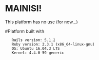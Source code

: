 # MAINISI!

This platform has no use (for now...)

#Platform built with
```
   Rails version: 5.1.2
   Ruby version: 2.3.1 (x86_64-linux-gnu)
   OS: Ubuntu 16.04.3 LTS
   Kernel: 4.4.0-59-generic
```
